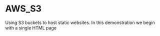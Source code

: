 # AWS_S3
Using S3 buckets to  host static websites. In this demonstration we begin with a single HTML page
